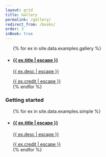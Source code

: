 ```yaml
---
layout: grid
title: Gallery
permalink: /gallery/
redirect_from: /books/
order: 3
inBook: true
---
```


<ul class="grid responsive-grid">
{% for ex in site.data.examples.gallery %}
  <li>
    <a href="{{ ex.url }}">
      <figure
        style="background-image: url(/bindery/assets/thumbs/{{ ex.thumb }});">
      </figure>
      <div class="grid-label">
        <h4>{{ ex.title | escape }}</h4>
        <p>{{ ex.desc | escape }}</p>
        <div class="credit">{{ ex.credit | escape }}</div>
      </div>
    </a>
  </li>
{% endfor %}
</ul>

### Getting started

<ul class="grid responsive-grid">
{% for ex in site.data.examples.simple %}
  <li>
    <a href="/bindery/examples/{{ ex.id }}">
      <figure
        style="background-image: url(/bindery/assets/thumbs/{{ ex.thumb }});">
      </figure>
      <div class="grid-label">
        <h4>{{ ex.title | escape }}</h4>
        <p>{{ ex.desc | escape }}</p>
        <div class="credit">{{ ex.credit | escape }}</div>
      </div>
    </a>
  </li>
{% endfor %}
</ul>

